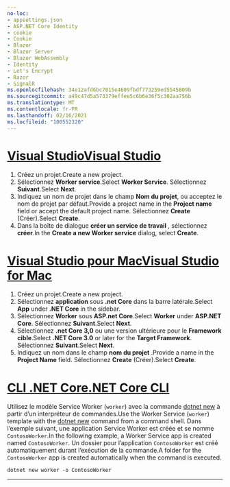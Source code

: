 ```yaml
---
no-loc:
- appsettings.json
- ASP.NET Core Identity
- cookie
- Cookie
- Blazor
- Blazor Server
- Blazor WebAssembly
- Identity
- Let's Encrypt
- Razor
- SignalR
ms.openlocfilehash: 34e12afd6bc7015e4609fbdf773259ed5545809b
ms.sourcegitcommit: a49c47d5a573379effee5c6b6e36f5c302aa756b
ms.translationtype: MT
ms.contentlocale: fr-FR
ms.lasthandoff: 02/16/2021
ms.locfileid: "100552320"
---
```

# <a name="visual-studio"></a>[<span data-ttu-id="dbcc6-101">Visual Studio</span><span class="sxs-lookup"><span data-stu-id="dbcc6-101">Visual Studio</span></span>](#tab/visual-studio)

1. <span data-ttu-id="dbcc6-102">Créez un projet.</span><span class="sxs-lookup"><span data-stu-id="dbcc6-102">Create a new project.</span></span>
1. <span data-ttu-id="dbcc6-103">Sélectionnez **Worker service**.</span><span class="sxs-lookup"><span data-stu-id="dbcc6-103">Select **Worker Service**.</span></span> <span data-ttu-id="dbcc6-104">Sélectionnez **Suivant**.</span><span class="sxs-lookup"><span data-stu-id="dbcc6-104">Select **Next**.</span></span>
1. <span data-ttu-id="dbcc6-105">Indiquez un nom de projet dans le champ **Nom du projet**, ou acceptez le nom de projet par défaut.</span><span class="sxs-lookup"><span data-stu-id="dbcc6-105">Provide a project name in the **Project name** field or accept the default project name.</span></span> <span data-ttu-id="dbcc6-106">Sélectionnez **Create** (Créer).</span><span class="sxs-lookup"><span data-stu-id="dbcc6-106">Select **Create**.</span></span>
1. <span data-ttu-id="dbcc6-107">Dans la boîte de dialogue **créer un service de travail** , sélectionnez **créer**.</span><span class="sxs-lookup"><span data-stu-id="dbcc6-107">In the **Create a new Worker service** dialog, select **Create**.</span></span>

# <a name="visual-studio-for-mac"></a>[<span data-ttu-id="dbcc6-108">Visual Studio pour Mac</span><span class="sxs-lookup"><span data-stu-id="dbcc6-108">Visual Studio for Mac</span></span>](#tab/visual-studio-mac)

1. <span data-ttu-id="dbcc6-109">Créez un projet.</span><span class="sxs-lookup"><span data-stu-id="dbcc6-109">Create a new project.</span></span>
1. <span data-ttu-id="dbcc6-110">Sélectionnez **application** sous **.net Core** dans la barre latérale.</span><span class="sxs-lookup"><span data-stu-id="dbcc6-110">Select **App** under **.NET Core** in the sidebar.</span></span>
1. <span data-ttu-id="dbcc6-111">Sélectionnez **Worker** sous **ASP.net Core**.</span><span class="sxs-lookup"><span data-stu-id="dbcc6-111">Select **Worker** under **ASP.NET Core**.</span></span> <span data-ttu-id="dbcc6-112">Sélectionnez **Suivant**.</span><span class="sxs-lookup"><span data-stu-id="dbcc6-112">Select **Next**.</span></span>
1. <span data-ttu-id="dbcc6-113">Sélectionnez **.net Core 3,0** ou une version ultérieure pour le **Framework cible**.</span><span class="sxs-lookup"><span data-stu-id="dbcc6-113">Select **.NET Core 3.0** or later for the **Target Framework**.</span></span> <span data-ttu-id="dbcc6-114">Sélectionnez **Suivant**.</span><span class="sxs-lookup"><span data-stu-id="dbcc6-114">Select **Next**.</span></span>
1. <span data-ttu-id="dbcc6-115">Indiquez un nom dans le champ **nom du projet** .</span><span class="sxs-lookup"><span data-stu-id="dbcc6-115">Provide a name in the **Project Name** field.</span></span> <span data-ttu-id="dbcc6-116">Sélectionnez **Create** (Créer).</span><span class="sxs-lookup"><span data-stu-id="dbcc6-116">Select **Create**.</span></span>

# <a name="net-core-cli"></a>[<span data-ttu-id="dbcc6-117">CLI .NET Core</span><span class="sxs-lookup"><span data-stu-id="dbcc6-117">.NET Core CLI</span></span>](#tab/netcore-cli)

<span data-ttu-id="dbcc6-118">Utilisez le modèle Service Worker (`worker`) avec la commande [dotnet new](/dotnet/core/tools/dotnet-new) à partir d’un interpréteur de commandes.</span><span class="sxs-lookup"><span data-stu-id="dbcc6-118">Use the Worker Service (`worker`) template with the [dotnet new](/dotnet/core/tools/dotnet-new) command from a command shell.</span></span> <span data-ttu-id="dbcc6-119">Dans l’exemple suivant, une application Service Worker est créée et se nomme `ContosoWorker`.</span><span class="sxs-lookup"><span data-stu-id="dbcc6-119">In the following example, a Worker Service app is created named `ContosoWorker`.</span></span> <span data-ttu-id="dbcc6-120">Un dossier pour l’application `ContosoWorker` est créé automatiquement durant l’exécution de la commande.</span><span class="sxs-lookup"><span data-stu-id="dbcc6-120">A folder for the `ContosoWorker` app is created automatically when the command is executed.</span></span>

```dotnetcli
dotnet new worker -o ContosoWorker
```

---
